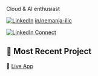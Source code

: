 Cloud & AI enthusiast

[![LinkedIn](https://img.icons8.com/ios-filled/16/0A66C2/linkedin.png)](https://www.linkedin.com/in/nemanja-ilic-80a85a29b/) [in/nemanja-ilic](https://www.linkedin.com/in/nemanja-ilic-80a85a29b/)

[![LinkedIn Connect](https://img.shields.io/badge/LINKEDIN-CONNECT-0A66C2?style=for-the-badge&logo=linkedin&logoColor=white)](https://www.linkedin.com/in/nemanja-ilic-80a85a29b/)

## 🚀 Most Recent Project
🔗 [Live App](https://flight-finder-sivi.onrender.com/)
